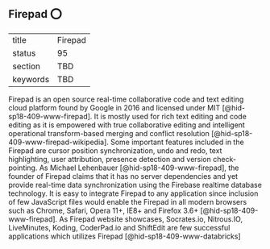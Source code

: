 ## Firepad :o:


|          |         |
| -------- | ------- |
| title    | Firepad |
| status   | 95      |
| section  | TBD     |
| keywords | TBD     |




Firepad is an open source real-time collaborative code and text editing
cloud platform found by Google in 2016 and licensed under
MIT [@hid-sp18-409-www-firepad]. It is mostly used for rich text editing
and code editing as it is empowered with true collaborative editing and
intelligent operational transform-based merging and conflict
resolution [@hid-sp18-409-www-firepad-wikipedia]. Some important
features included in the Firepad are cursor position synchronization,
undo and redo, text highlighting, user attribution, presence detection
and version check-pointing. As Michael
Lehenbauer [@hid-sp18-409-www-firepad], the founder of Firepad claims
that it has no server dependencies and yet provide real-time data
synchronization using the Firebase realtime database technology. It is
easy to integrate Firepad to any application since inclusion of few
JavaScript files would enable the Firepad in all modern browsers such as
Chrome, Safari, Opera 11+, IE8+ and Firefox 3.6+
[@hid-sp18-409-www-firepad]. As Firepad website showcases, Socrates.io,
Nitrous.IO, LiveMinutes, Koding, CoderPad.io and ShiftEdit are few
successful applications which utilizes
Firepad [@hid-sp18-409-www-databricks]
